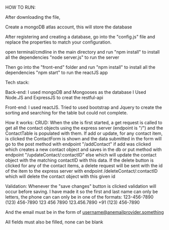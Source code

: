 HOW TO RUN:

After downloading the file, 

Create a mongoDB atlas account, this will store the database

After registering and creating a database, go into the "config.js" file and replace the properties to match your configuration.


open terminal/cmdline in the main directory and run 
"npm install" to install all the dependencies 
"node server.js" to run the server

Then go into the "front-end" folder and run
"npm install" to install all the dependencies 
"npm start" to run the reactJS app 


Tech stack:

Back-end:
I used mongoDB and Mongooses as the database
I Used Node.JS and ExpressJS to creat the restful-api

Front-end:
 I used reactJS. Tried to used bootstrap and Jquery to create the sorting and searching for the table but could not complete.

How it works:
CRUD:
When the site is first started, a get request is called to get all the contact objects using the express server (endpoint is "/") and the ContactTable is populated with them.
If add or update, for any contact item, is clicked the ContactForm is shown and the data submitted in the form will go to the post method with endpoint "/addContact" if add was clicked which creates a new contact object and saves in the db or put method with endpoint "/updateContact/:contactID" else which will update the contact object with the matching contactID with this data.
If the delete button is clicked for any of the contact items, a delete request will be sent with the id of the item to the express server with endpoint /deleteContact/:contactID which will delete the contact object with this given id


Validation:
Whenever the "save changes" button is clicked validation will occur before saving. I have made it so the first and last name can only be letters, the phone can can only be in one of the formats:
123-456-7890
(123) 456-7890
123 456 7890
123.456.7890
+91 (123) 456-7890

And the email must be in the form of username@anemailprovider.something

All fields must also be filled, none can be blank






